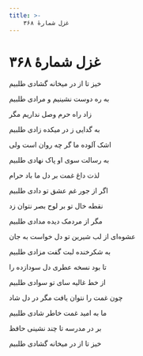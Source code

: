 ```yaml
---
title: >-
    غزل شمارهٔ ۳۶۸
---
```

# غزل شمارهٔ ۳۶۸

<div class="b" id="bn1"><div class="m1"><p>خیز تا از در میخانه گشادی طلبیم</p></div>
<div class="m2"><p>به ره دوست نشینیم و مرادی طلبیم</p></div></div>
<div class="b" id="bn2"><div class="m1"><p>زاد راه حرم وصل نداریم مگر</p></div>
<div class="m2"><p>به گدایی ز در میکده زادی طلبیم</p></div></div>
<div class="b" id="bn3"><div class="m1"><p>اشک آلوده ما گر چه روان است ولی</p></div>
<div class="m2"><p>به رسالت سوی او پاک نهادی طلبیم</p></div></div>
<div class="b" id="bn4"><div class="m1"><p>لذت داغ غمت بر دل ما باد حرام</p></div>
<div class="m2"><p>اگر از جور غم عشق تو دادی طلبیم</p></div></div>
<div class="b" id="bn5"><div class="m1"><p>نقطه خال تو بر لوح بصر نتوان زد</p></div>
<div class="m2"><p>مگر از مردمک دیده مدادی طلبیم</p></div></div>
<div class="b" id="bn6"><div class="m1"><p>عشوه‌ای از لب شیرین تو دل خواست به جان</p></div>
<div class="m2"><p>به شکرخنده لبت گفت مزادی طلبیم</p></div></div>
<div class="b" id="bn7"><div class="m1"><p>تا بود نسخه عطری دل سودازده را</p></div>
<div class="m2"><p>از خط غالیه سای تو سوادی طلبیم</p></div></div>
<div class="b" id="bn8"><div class="m1"><p>چون غمت را نتوان یافت مگر در دل شاد</p></div>
<div class="m2"><p>ما به امید غمت خاطر شادی طلبیم</p></div></div>
<div class="b" id="bn9"><div class="m1"><p>بر در مدرسه تا چند نشینی حافظ</p></div>
<div class="m2"><p>خیز تا از در میخانه گشادی طلبیم</p></div></div>

